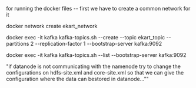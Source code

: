 for running the docker files 
-- first we have to create a common network for it

docker network create ekart_network

docker exec -it kafka kafka-topics.sh --create --topic ekart_topic --partitions 2 --replication-factor 1 --bootstrap-server kafka:9092


docker exec -it kafka kafka-topics.sh --list --bootstrap-server kafka:9092

"if datanode is not communicating with the namenode try to change the configurations on
hdfs-site.xml and core-site.xml so that we can give the configuration where the data can bestored in datanode...""

